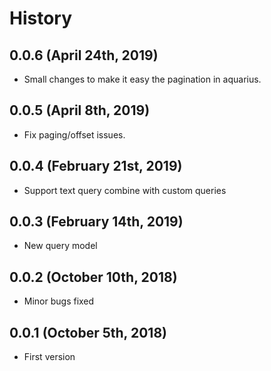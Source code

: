 History
=======

0.0.6 (April 24th, 2019)
-----------------------
* Small changes to make it easy the pagination in aquarius.

0.0.5 (April 8th, 2019)
--------------------------
* Fix paging/offset issues.

0.0.4 (February 21st, 2019)
--------------------------
* Support text query combine with custom queries

0.0.3 (February 14th, 2019)
--------------------------
* New query model

0.0.2 (October 10th, 2018)
--------------------------
* Minor bugs fixed

0.0.1 (October 5th, 2018)
--------------------------
* First version
